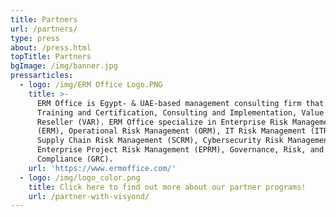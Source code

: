 ```yaml
---
title: Partners
url: /partners/
type: press
about: /press.html
topTitle: Partners
bgImage: /img/banner.jpg
pressarticles:
  - logo: /img/ERM Office Logo.PNG
    title: >-
      ERM Office is Egypt- & UAE-based management consulting firm that provides
      Training and Certification, Consulting and Implementation, Value Added
      Reseller (VAR). ERM Office specialize in Enterprise Risk Management
      (ERM), Operational Risk Management (ORM), IT Risk Management (ITRM),
      Supply Chain Risk Management (SCRM), Cybersecurity Risk Management (CsRM),
      Enterprise Project Risk Management (EPRM), Governance, Risk, and
      Compliance (GRC).
    url: 'https://www.ermoffice.com/'
  - logo: /img/logo_color.png
    title: Click here to find out more about our partner programs!
    url: /partner-with-visyond/
---
```


